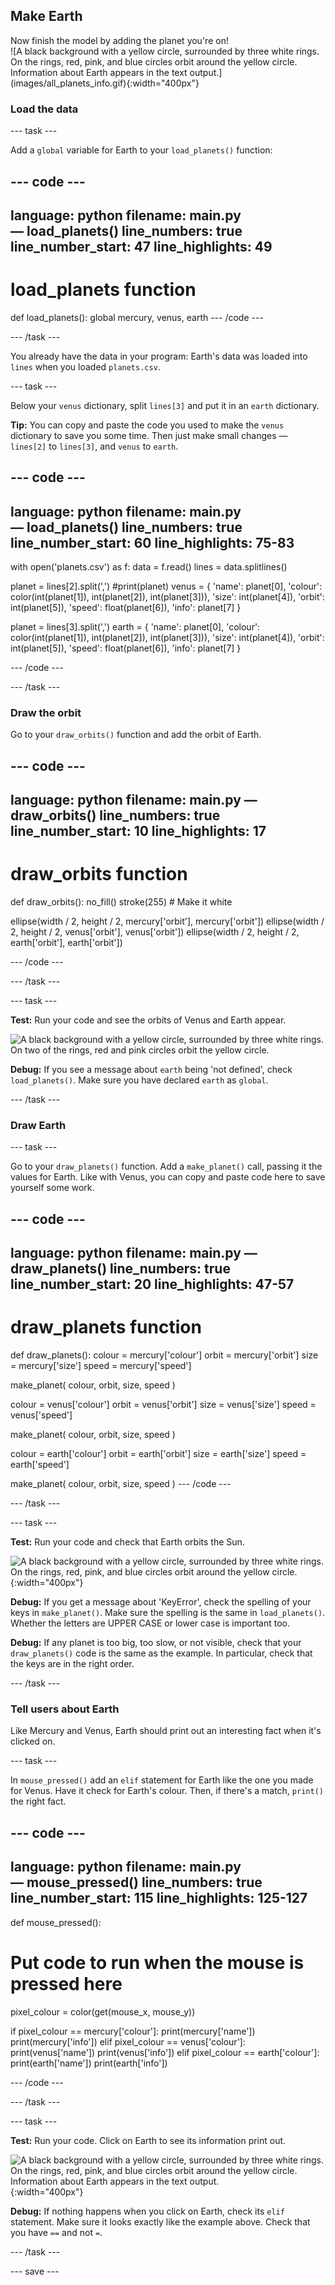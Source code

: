 ## Make Earth

<div style="display: flex; flex-wrap: wrap">
<div style="flex-basis: 200px; flex-grow: 1; margin-right: 15px;">
Now finish the model by adding the planet you're on!
</div>
<div>
![A black background with a yellow circle, surrounded by three white rings. On  the rings, red, pink, and blue circles orbit around the yellow circle. Information about Earth appears in the text output.](images/all_planets_info.gif){:width="400px"}
</div>
</div>

### Load the data

--- task ---

Add a `global` variable for Earth to your `load_planets()` function:

--- code ---
---
language: python
filename: main.py — load_planets()
line_numbers: true
line_number_start: 47
line_highlights: 49
---
# load_planets function
def load_planets():
  global mercury, venus, earth
--- /code ---

--- /task ---

You already have the data in your program: Earth's data was loaded into `lines` when you loaded `planets.csv`.

--- task ---

Below your `venus` dictionary, split `lines[3]` and put it in an `earth` dictionary.

**Tip:** You can copy and paste the code you used to make the `venus` dictionary to save you some time. Then just make small changes — `lines[2]` to `lines[3]`, and `venus` to `earth`.

--- code ---
---
language: python
filename: main.py — load_planets()
line_numbers: true
line_number_start: 60
line_highlights: 75-83
---
  with open('planets.csv') as f:
    data = f.read()
    lines = data.splitlines()

  planet = lines[2].split(',')
  #print(planet)
  venus = { 
    'name': planet[0],
    'colour': color(int(planet[1]), int(planet[2]), int(planet[3])),
    'size': int(planet[4]), 
    'orbit': int(planet[5]),
    'speed': float(planet[6]), 
    'info': planet[7]
  }

  planet = lines[3].split(',') 
  earth = { 
    'name': planet[0],
    'colour': color(int(planet[1]), int(planet[2]), int(planet[3])),
    'size': int(planet[4]), 
    'orbit': int(planet[5]),
    'speed': float(planet[6]), 
    'info': planet[7]
  }

--- /code ---

--- /task ---

### Draw the orbit

Go to your `draw_orbits()` function and add the orbit of Earth.

--- code ---
---
language: python
filename: main.py — draw_orbits()
line_numbers: true
line_number_start: 10
line_highlights: 17
---
# draw_orbits function
def draw_orbits():
  no_fill()
  stroke(255) # Make it white
  
  ellipse(width / 2, height / 2, mercury['orbit'], mercury['orbit'])
  ellipse(width / 2, height / 2, venus['orbit'], venus['orbit'])
  ellipse(width / 2, height / 2, earth['orbit'], earth['orbit'])

--- /code ---

--- /task ---

--- task ---

 **Test:** Run your code and see the orbits of Venus and Earth appear.

![A black background with a yellow circle, surrounded by three white rings. On two of the rings, red and pink circles orbit the yellow circle.](images/all_orbit.gif)

**Debug:** If you see a message about `earth` being 'not defined', check `load_planets()`. Make sure you have declared `earth`  as `global`.

--- /task ---

### Draw Earth

--- task ---

Go to your `draw_planets()` function. Add a `make_planet()` call, passing it the values for Earth. Like with Venus, you can copy and paste code here to save yourself some work.

--- code ---
---
language: python
filename: main.py — draw_planets()
line_numbers: true
line_number_start: 20
line_highlights: 47-57
---
# draw_planets function
def draw_planets():
  colour = mercury['colour']
  orbit = mercury['orbit']
  size = mercury['size']
  speed = mercury['speed']

  make_planet(
    colour, 
    orbit, 
    size, 
    speed
    )

  colour = venus['colour']
  orbit = venus['orbit']
  size = venus['size']
  speed = venus['speed']

  make_planet(
    colour, 
    orbit, 
    size, 
    speed
    )

  colour = earth['colour']
  orbit = earth['orbit']
  size = earth['size']
  speed = earth['speed']

  make_planet(
    colour, 
    orbit, 
    size, 
    speed
    )
--- /code ---

--- /task ---

--- task ---

**Test:** Run your code and check that Earth orbits the Sun.

![A black background with a yellow circle, surrounded by three white rings. On the rings, red, pink, and blue circles orbit around the yellow circle.](images/all_planets.gif){:width="400px"}

**Debug:** If you get a message about 'KeyError', check the spelling of your keys in `make_planet()`. Make sure the spelling is the same in `load_planets()`. Whether the letters are UPPER CASE or lower case is important too.

**Debug:** If any planet is too big, too slow, or not visible, check that your `draw_planets()` code is the same as the example. In particular, check that the keys are in the right order.

--- /task ---

### Tell users about Earth

Like Mercury and Venus, Earth should print out an interesting fact when it's clicked on.

--- task ---

In `mouse_pressed()` add an `elif` statement for Earth like the one you made for Venus. Have it check for Earth's colour. Then, if there's a match, `print()` the right fact.

--- code ---
---
language: python
filename: main.py — mouse_pressed()
line_numbers: true
line_number_start: 115 
line_highlights: 125-127
---
def mouse_pressed():
# Put code to run when the mouse is pressed here
  pixel_colour = color(get(mouse_x, mouse_y))

  if pixel_colour == mercury['colour']:
    print(mercury['name'])
    print(mercury['info'])
  elif pixel_colour == venus['colour']:
    print(venus['name'])
    print(venus['info'])
  elif pixel_colour == earth['colour']:
    print(earth['name'])
    print(earth['info'])

--- /code ---

--- /task ---

--- task ---

**Test:** Run your code. Click on Earth to see its information print out.

![A black background with a yellow circle, surrounded by three white rings. On the rings, red, pink, and blue circles orbit around the yellow circle. Information about Earth appears in the text output.](images/all_planets_info.gif){:width="400px"}

**Debug:** If nothing happens when you click on Earth, check its `elif` statement. Make sure it looks exactly like the example above. Check that you have `==` and not `=`.

--- /task ---

--- save ---
